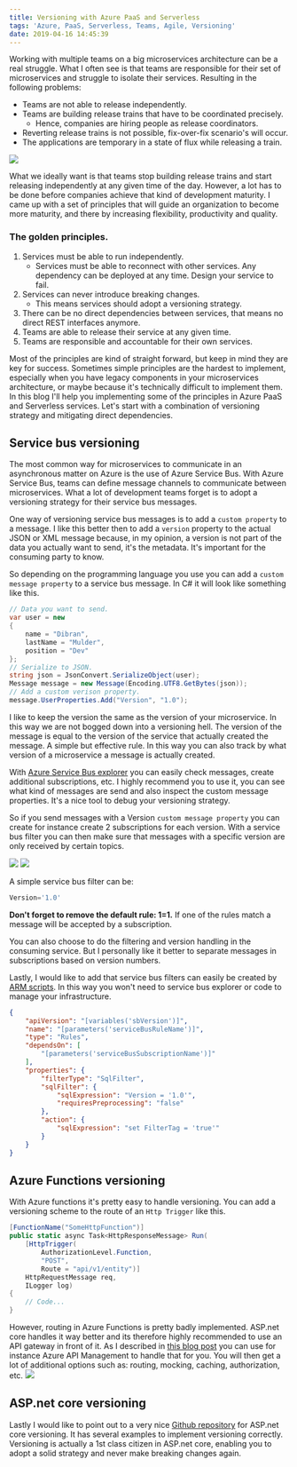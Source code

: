 ```yaml
---
title: Versioning with Azure PaaS and Serverless
tags: 'Azure, PaaS, Serverless, Teams, Agile, Versioning'
date: 2019-04-16 14:45:39
---
```

Working with multiple teams on a big microservices architecture can be a real struggle. What I often see is that teams are responsible for their set of microservices and struggle to isolate their services. Resulting in the following problems:
* Teams are not able to release independently.
* Teams are building release trains that have to be coordinated precisely.
  - Hence, companies are hiring people as release coordinators.
* Reverting release trains is not possible, fix-over-fix scenario's will occur.
* The applications are temporary in a state of flux while releasing a train.

<img src='/images/versioning/releasetrain.png' />

What we ideally want is that teams stop building release trains and start releasing independently at any given time of the day. However, a lot has to be done before companies achieve that kind of development maturity. I came up with a set of principles that will guide an organization to become more maturity, and there by increasing flexibility, productivity and quality.

### The golden principles.
1. Services must be able to run independently.
    - Services must be able to reconnect with other services. Any dependency can be deployed at any time. Design your service to fail.
2. Services can never introduce breaking changes.
    - This means services should adopt a versioning strategy.
3. There can be no direct dependencies between services, that means no direct REST interfaces anymore.
4. Teams are able to release their service at any given time.
5. Teams are responsible and accountable for their own services.

Most of the principles are kind of straight forward, but keep in mind they are key for success. Sometimes simple principles are the hardest to implement, especially when you have legacy components in your microservices architecture, or maybe because it's technically difficult to implement them. In this blog I'll help you implementing some of the principles in Azure PaaS and Serverless services. Let's start with a combination of versioning strategy and mitigating direct dependencies. 

## Service bus versioning
The most common way for microservices to communicate in an asynchronous matter on Azure is the use of Azure Service Bus. With Azure Service Bus, teams can define message channels to communicate between microservices. What a lot of development teams forget is to adopt a versioning strategy for their service bus messages.

One way of versioning service bus messages is to add a `custom property` to a message. I like this better then to add a `version` property to the actual JSON or XML message because, in my opinion, a version is not part of the data you actually want to send, it's the metadata. It's important for the consuming party to know.

So depending on the programming language you use you can add a `custom message property` to a service bus message. In C# it will look like something like this.
```csharp
// Data you want to send.
var user = new
{
    name = "Dibran",
    lastName = "Mulder",
    position = "Dev"
};
// Serialize to JSON.
string json = JsonConvert.SerializeObject(user);
Message message = new Message(Encoding.UTF8.GetBytes(json));
// Add a custom verison property.
message.UserProperties.Add("Version", "1.0");
```
I like to keep the version the same as the version of your microservice. In this way we are not bogged down into a versioning hell. The version of the message is equal to the version of the service that actually created the message. A simple but effective rule. In this way you can also track by what version of a microservice a message is actually created.

With [Azure Service Bus explorer](https://github.com/paolosalvatori/ServiceBusExplorer) you can easily check messages, create additional subscriptions, etc. I highly recommend you to use it, you can see what kind of messages are send and also inspect the custom message properties. It's a nice tool to debug your versioning strategy.

So if you send messages with a Version `custom message property` you can create for instance create 2 subscriptions for each version. With a service bus filter you can then make sure that messages with a specific version are only received by certain topics.

<img src='/images/versioning/servicebus.png' />
<img src='/images/versioning/sendmessage.png' />

A simple service bus filter can be:
```sql
Version='1.0'
```
**Don't forget to remove the default rule: 1=1.** If one of the rules match a message will be accepted by a subscription.

You can also choose to do the filtering and version handling in the consuming service. But I personally like it better to separate messages in subscriptions based on version numbers.

Lastly, I would like to add that service bus filters can easily be created by [ARM scripts](https://docs.microsoft.com/en-us/azure/service-bus-messaging/service-bus-resource-manager-namespace-topic-with-rule). In this way you won't need to service bus explorer or code to manage your infrastructure. 

```json
{
    "apiVersion": "[variables('sbVersion')]",
    "name": "[parameters('serviceBusRuleName')]",
    "type": "Rules",
    "dependsOn": [
        "[parameters('serviceBusSubscriptionName')]"
    ],
    "properties": {
        "filterType": "SqlFilter",
        "sqlFilter": {
            "sqlExpression": "Version = '1.0'",
            "requiresPreprocessing": "false"
        },
        "action": {
            "sqlExpression": "set FilterTag = 'true'"
        }
    }
}
```
## Azure Functions versioning
With Azure functions it's pretty easy to handle versioning. You can add a versioning scheme to the route of an `Http Trigger` like this.
```csharp
[FunctionName("SomeHttpFunction")]
public static async Task<HttpResponseMessage> Run(
    [HttpTrigger(
        AuthorizationLevel.Function,
        "POST",
        Route = "api/v1/entity")]
    HttpRequestMessage req,
    ILogger log)
{
    // Code...
}
```
However, routing in Azure Functions is pretty badly implemented. ASP.net core handles it way better and its therefore highly recommended to use an API gateway in front of it. As I described in [this blog post](https://dibranmulder.github.io/2018/10/19/Building-Serverless-APIs-in-Azure/) you can use for instance Azure API Management to handle that for you. You will then get a lot of additional options such as: routing, mocking, caching, authorization, etc.
<img src='images/serverless/Serverless.png' />

## ASP.net core versioning
Lastly I would like to point out to a very nice [Github repository](https://github.com/Microsoft/aspnet-api-versioning) for ASP.net core versioning. It has several examples to implement versioning correctly. Versioning is actually a 1st class citizen in ASP.net core, enabling you to adopt a solid strategy and never make breaking changes again.